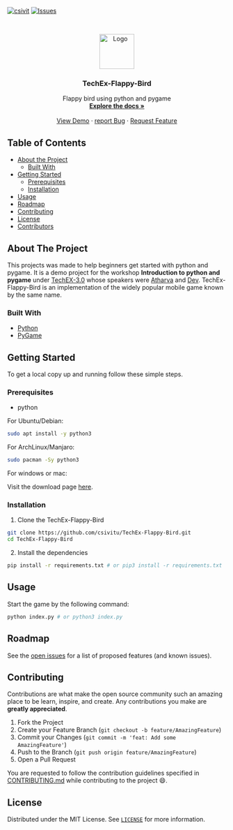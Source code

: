 [![csivit][csivitu-shield]][csivitu-url]
[![Issues][issues-shield]][issues-url]

<!-- PROJECT LOGO -->
<br />
<p align="center">
  <a href="https://github.com/csivitu/TechEx-Flappy-Bird">
    <img src="https://csivit.com/images/favicon.png" alt="Logo" width="80">
  </a>

  <h3 align="center">TechEx-Flappy-Bird</h3>

  <p align="center">
     Flappy bird using python and pygame 
    <br />
    <a href="https://github.com/csivitu/TechEx-Flappy-Bird"><strong>Explore the docs »</strong></a>
    <br />
    <br />
    <a href="https://github.com/csivitu/TechEx-Flappy-Bird">View Demo</a>
    ·
    <a href="https://github.com/csivitu/TechEx-Flappy-Bird/issues">report Bug</a>
    ·
    <a href="https://github.com/csivitu/TechEx-Flappy-Bird/issues">Request Feature</a>
  </p>
</p>



<!-- TABLE OF CONTENTS -->
## Table of Contents

* [About the Project](#about-the-project)
  * [Built With](#built-with)
* [Getting Started](#getting-started)
  * [Prerequisites](#prerequisites)
  * [Installation](#installation)
* [Usage](#usage)
* [Roadmap](#roadmap)
* [Contributing](#contributing)
* [License](#license)
* [Contributors](#contributors-)



<!-- ABOUT THE PROJECT -->
## About The Project

<!-- [![Product Name Screen Shot][product-screenshot]](https://example.com) -->

<!-- Here's a blank template to get started:
**To avoid retyping too much info. Do a search and replace with your text editor for the following:**
`csivitu`, `TechEx-Flappy-Bird`, `twitter_handle`, `email` -->

This projects was made to help beginners get started with python and pygame. It is a demo project for the workshop <strong>Introduction to python and pygame</strong> under [TechEX-3.0](https://techex.csivit.com/) whose speakers were [Atharva](https://github.com/Atharva-Gundawar) and [Dev](https://github.com/devashar13). TechEx-Flappy-Bird is an implementation of the widely popular mobile game known by the same name.


### Built With

* [Python](https://www.python.org/)
* [PyGame](https://www.pygame.org/)



<!-- GETTING STARTED -->
## Getting Started

To get a local copy up and running follow these simple steps.

### Prerequisites

* python

For Ubuntu/Debian:

```sh
sudo apt install -y python3
```

For ArchLinux/Manjaro:

```sh
sudo pacman -Sy python3
```

For windows or mac:

Visit the download page [here](https://www.python.org/downloads/).

<!-- * pygame

```sh
pip install pygame # or pip3 install pygame
``` -->

### Installation
 
1. Clone the TechEx-Flappy-Bird
```sh
git clone https://github.com/csivitu/TechEx-Flappy-Bird.git
cd TechEx-Flappy-Bird
```
2. Install the dependencies 
```sh
pip install -r requirements.txt # or pip3 install -r requirements.txt
```



<!-- USAGE EXAMPLES -->
## Usage

Start the game by the following command:
```sh
python index.py # or python3 index.py
```



<!-- ROADMAP -->
## Roadmap

See the [open issues](https://github.com/csivitu/TechEx-Flappy-Bird/issues) for a list of proposed features (and known issues).



<!-- CONTRIBUTING -->
## Contributing

Contributions are what make the open source community such an amazing place to be learn, inspire, and create. Any contributions you make are **greatly appreciated**.

1. Fork the Project
2. Create your Feature Branch (`git checkout -b feature/AmazingFeature`)
3. Commit your Changes (`git commit -m 'feat: Add some AmazingFeature'`)
4. Push to the Branch (`git push origin feature/AmazingFeature`)
5. Open a Pull Request

You are requested to follow the contribution guidelines specified in [CONTRIBUTING.md](./CONTRIBUTING.md) while contributing to the project :smile:.

<!-- LICENSE -->
## License

Distributed under the MIT License. See [`LICENSE`](./LICENSE) for more information.




<!-- MARKDOWN LINKS & IMAGES -->
<!-- https://www.markdownguide.org/basic-syntax/#reference-style-links -->
[csivitu-shield]: https://img.shields.io/badge/csivitu-csivitu-blue
[csivitu-url]: https://csivit.com
[issues-shield]: https://img.shields.io/github/issues/othneildrew/Best-README-Template.svg?style=flat-square
[issues-url]: https://github.com/csivitu/TechEx-Flappy-Bird/issues

